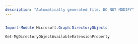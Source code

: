 ```yaml
---
description: "Automatically generated file. DO NOT MODIFY"
---
```


```powershell

Import-Module Microsoft.Graph.DirectoryObjects

Get-MgDirectoryObjectAvailableExtensionProperty

```